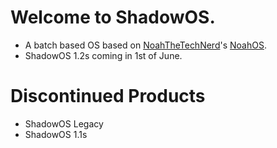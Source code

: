 # Welcome to ShadowOS.
- A batch based OS based on [NoahTheTechNerd](https://github.com/NoahTheTechNerd)'s [NoahOS](https://github.com/NoahTheTechNerd/noahos).
- ShadowOS 1.2s coming in 1st of June.

# Discontinued Products
- ShadowOS Legacy
- ShadowOS 1.1s
